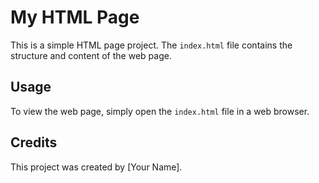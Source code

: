 # My HTML Page

This is a simple HTML page project. The `index.html` file contains the structure and content of the web page.

## Usage

To view the web page, simply open the `index.html` file in a web browser.

## Credits

This project was created by [Your Name].